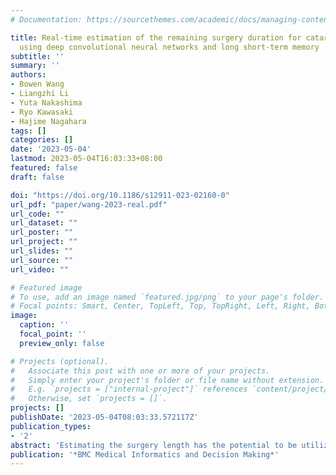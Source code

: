 ```yaml
---
# Documentation: https://sourcethemes.com/academic/docs/managing-content/

title: Real-time estimation of the remaining surgery duration for cataract surgery
  using deep convolutional neural networks and long short-term memory
subtitle: ''
summary: ''
authors:
- Bowen Wang
- Liangzhi Li
- Yuta Nakashima
- Ryo Kawasaki
- Hajime Nagahara
tags: []
categories: []
date: '2023-05-04'
lastmod: 2023-05-04T16:03:33+08:00
featured: false
draft: false

doi: "https://doi.org/10.1186/s12911-023-02160-0"
url_pdf: "paper/wang-2023-real.pdf"
url_code: ""
url_dataset: ""
url_poster: ""
url_project: ""
url_slides: ""
url_source: ""
url_video: ""

# Featured image
# To use, add an image named `featured.jpg/png` to your page's folder.
# Focal points: Smart, Center, TopLeft, Top, TopRight, Left, Right, BottomLeft, Bottom, BottomRight.
image:
  caption: ''
  focal_point: ''
  preview_only: false

# Projects (optional).
#   Associate this post with one or more of your projects.
#   Simply enter your project's folder or file name without extension.
#   E.g. `projects = ["internal-project"]` references `content/project/deep-learning/index.md`.
#   Otherwise, set `projects = []`.
projects: []
publishDate: '2023-05-04T08:03:33.572117Z'
publication_types:
- '2'
abstract: 'Estimating the surgery length has the potential to be utilized as skill assessment, surgical training, or efficient surgical facility utilization especially if it is done in real-time as a remaining surgery duration (RSD). Surgical length reflects a certain level of efficiency and mastery of the surgeon in a well-standardized surgery such as cataract surgery. In this paper, we design and develop a real-time RSD estimation method for cataract surgery that does not require manual labeling and is transferable with minimum fine-tuning.'
publication: '*BMC Medical Informatics and Decision Making*'
---
```

